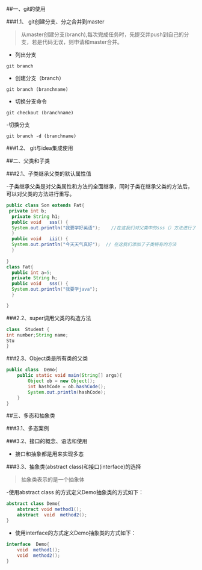 ##一、git的使用

###1.1、 git创建分支、分之合并到master
>从master创建分支(branch),每次完成任务时，先提交并push到自己的分支，若是代码无误，则申请和master合并。

- 列出分支
```
git branch
```
- 创建分支（branch）
```
git branch (branchname)
```
- 切换分支命令
```
git checkout (branchname)
```
-切换分支
```
git branch -d (branchname)
```
###1.2、 git与idea集成使用
>

##二、父类和子类

###2.1、子类继承父类的默认属性值

-子类继承父类是对父类属性和方法的全面继承，同时子类在继承父类的方法后，可以对父类的方法进行重写。

```java
public class Son extends Fat{
 private int b;
  private String h1;
  public void   sss() {
  System.out.println("我要学好英语");    //在这我们对父类中的sss（）方法进行了重写
  }
  public void   iii() {
  System.out.println("今天天气真好");  // 在这我们添加了子类特有的方法
  }
 
}
class Fat{
  public int a=5;
  private String h;
  public void   sss() {
  System.out.println("我要学java");
  }

}
```
###2.2、super调用父类的构造方法

```java
class  Student {
int number;String name;
Stu
}
```

###2.3、Object类是所有类的父类

```java
public class  Demo{
    public static void main(String[] args){
        Object ob = new Object();
        int hashCode = ob.hashCode();
        System.out.println(hashCode);
    }
}
```
##三、多态和抽象类

###3.1、多态案例



###3.2、接口的概念、语法和使用

- 接口和抽象都是用来实现多态

###3.3、抽象类(abstract class)和接口(interface)的选择

>抽象类表示的是一个抽象体

-使用abstract class 的方式定义Demo抽象类的方式如下： 
```java
abstract class Demo{
    abstract void method1();
    abstract  void  method2();
}
```

- 使用interface的方式定义Demo抽象类的方式如下：

```java
interface  Demo{
    void  method1();
    void  method2();
}
```